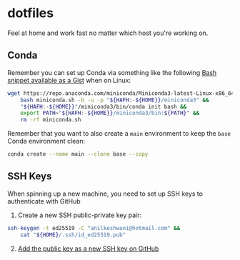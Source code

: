 # dotfiles

Feel at home and work fast no matter which host you're working on. 

## Conda

Remember you can set up Conda via something like the following [Bash snippet available as a Gist](https://gist.github.com/anilkeshwani/60567eaa5fb8c36398c52022afbde22e?permalink_comment_id=4506327#gistcomment-4506327) when on Linux:

```bash
wget https://repo.anaconda.com/miniconda/Miniconda3-latest-Linux-x86_64.sh -O miniconda.sh &&
    bash miniconda.sh -b -u -p "${HAFH:-${HOME}}/miniconda3" &&
    "${HAFH:-${HOME}}"/miniconda3/bin/conda init bash &&
    export PATH="${HAFH:-${HOME}}/miniconda3/bin:${PATH}" &&
    rm -rf miniconda.sh
```

Remember that you want to also create a `main` environment to keep the `base` Conda environment clean:

```bash
conda create --name main --clone base --copy
```

## SSH Keys

When spinning up a new machine, you need to set up SSH keys to authenticate with GitHub

1. Create a new SSH public-private key pair:
  
  ```bash 
  ssh-keygen -t ed25519 -C "anilkeshwani@hotmail.com" &&
      cat "${HOME}/.ssh/id_ed25519.pub"
  ```
  
2. [Add the public key as a new SSH key on GitHub](https://github.com/settings/keys)
